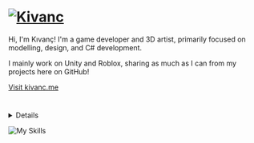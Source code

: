 # [![Kivanc](https://github.com/kivancozturk/kivancozturk/blob/main/source/images/main/name.png)](https://kivanc.me)

Hi, I'm Kıvanç! I'm a game developer and 3D artist, primarily focused on modelling, design, and C# development.

I mainly work on Unity and Roblox, sharing as much as I can from my projects here on GitHub!

[Visit kivanc.me](https://kivanc.me)

#

<details>
  (https://github.com/kivancozturk/kivancozturk/blob/main/source/images/main/stats.png)
  
  <a href="#">![Github stats](https://github-readme-stats.vercel.app/api?username=kivancozturk&theme=material-palenight&count_private=true&hide_border=true&line_height=20)</a>
  <a href="#">![Top Langs](https://github-readme-stats.vercel.app/api/top-langs/?username=kivancozturk&layout=compact&theme=material-palenight&count_private=true&hide_border=true)</a>
</details>

![My Skills](https://go-skill-icons.vercel.app/api/icons?i=robloxstudio,vscode,lua,blender,photoshop)
